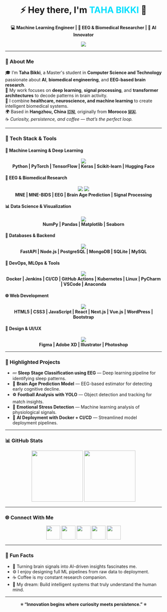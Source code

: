 <h1 align="center">⚡ Hey there, I'm <span style="color:#00E0FF;">TAHA BIKKI</span> 👋</h1>

<p align="center">
  <b>💻 Machine Learning Engineer | 🧠 EEG & Biomedical Researcher | 🚀 AI Innovator</b>
</p>

<p align="center">
  <img src="https://readme-typing-svg.herokuapp.com?font=Fira+Code&duration=3000&pause=1000&color=00E0FF&center=true&vCenter=true&width=700&lines=Deep+Learning+%7C+Machine+Learning;EEG+Signal+Processing+%26+Brain+Age+Estimation;AI+for+Healthcare+%26+Neuroscience;Docker+%7C+CI%2FCD+%7C+MLOps;Always+Exploring+New+Technologies!">
</p>

---

### 🌟 About Me

🎓 I’m **Taha Bikki**, a Master's student in **Computer Science and Technology** passionate about **AI**, **biomedical engineering**, and **EEG-based brain research**.  
🧠 My work focuses on **deep learning**, **signal processing**, and **transformer architectures** to decode patterns in brain activity.  
🧬 I combine **healthcare, neuroscience, and machine learning** to create intelligent biomedical systems.  
🌍 Based in **Hangzhou, China 🇨🇳**, originally from **Morocco 🇲🇦**.  
☕ *Curiosity, persistence, and coffee — that’s the perfect loop.*

---

### 🚀 Tech Stack & Tools

#### 🤖 Machine Learning & Deep Learning
<p align="center">
  <img src="https://skillicons.dev/icons?i=python,pytorch,tensorflow,keras,sklearn,huggingface" /><br>
  <b>Python | PyTorch | TensorFlow | Keras | Scikit-learn | Hugging Face</b>
</p>

#### 🧠 EEG & Biomedical Research
<p align="center">
  <img src="https://img.shields.io/badge/MNE-EEG%20Analysis-blue?style=for-the-badge&logo=brain&logoColor=white" />
  <img src="https://img.shields.io/badge/MNE--BIDS-Neuroimaging%20Data%20Pipeline-%23FF007F?style=for-the-badge" /><br>
  <b>MNE | MNE-BIDS | EEG | Brain Age Prediction | Signal Processing</b>
</p>

#### 📊 Data Science & Visualization
<p align="center">
  <img src="https://skillicons.dev/icons?i=numpy,pandas,matplotlib,seaborn" /><br>
  <b>NumPy | Pandas | Matplotlib | Seaborn</b>
</p>

#### 🧩 Databases & Backend
<p align="center">
  <img src="https://skillicons.dev/icons?i=fastapi,nodejs,postgresql,mongodb,sqlite,mysql" /><br>
  <b>FastAPI | Node.js | PostgreSQL | MongoDB | SQLite | MySQL</b>
</p>

#### 🧰 DevOps, MLOps & Tools
<p align="center">
  <img src="https://skillicons.dev/icons?i=docker,jenkins,github,git,kubernetes,anaconda,linux,vscode,pycharm" /><br>
  <b>Docker | Jenkins | CI/CD | GitHub Actions | Kubernetes | Linux | PyCharm | VSCode | Anaconda</b>
</p>

#### 🌐 Web Development
<p align="center">
  <img src="https://skillicons.dev/icons?i=html,css,js,react,nextjs,vue,wordpress,bootstrap" /><br>
  <b>HTML5 | CSS3 | JavaScript | React | Next.js | Vue.js | WordPress | Bootstrap</b>
</p>

#### 🎨 Design & UI/UX
<p align="center">
  <img src="https://skillicons.dev/icons?i=figma,xd,ai,ps" /><br>
  <b>Figma | Adobe XD | Illustrator | Photoshop</b>
</p>

---

### 🧩 Highlighted Projects

- 💤 **Sleep Stage Classification using EEG** — Deep learning pipeline for identifying sleep patterns.  
- 🧓 **Brain Age Prediction Model** — EEG-based estimator for detecting early cognitive decline.  
- ⚽ **Football Analysis with YOLO** — Object detection and tracking for match insights.  
- 🧬 **Emotional Stress Detection** — Machine learning analysis of physiological signals.  
- 🐳 **AI Deployment with Docker + CI/CD** — Streamlined model deployment pipelines.

---

### 📊 GitHub Stats

<p align="center">
  <img height="165em" src="https://github-readme-stats.vercel.app/api?username=TahaBikki&show_icons=true&theme=tokyonight&hide_border=true" />
  <img height="165em" src="https://github-readme-stats.vercel.app/api/top-langs/?username=TahaBikki&layout=compact&theme=tokyonight&hide_border=true" />
</p>

---

### 🌐 Connect With Me

<p align="center">
  <a href="mailto:tahabikki00@gmail.com"><img src="https://skillicons.dev/icons?i=gmail" width="45px" /></a>
  <a href="https://www.linkedin.com/in/taha-bikki/en"><img src="https://skillicons.dev/icons?i=linkedin" width="45px" /></a>
  <a href="https://github.com/TahaBikki"><img src="https://skillicons.dev/icons?i=github" width="45px" /></a>
  <a href="https://www.kaggle.com/tahabikki"><img src="https://cdn.jsdelivr.net/gh/devicons/devicon/icons/kaggle/kaggle-original.svg" width="45px" /></a>
  <a href="https://enxiy.com"><img src="https://skillicons.dev/icons?i=wordpress" width="45px" /></a>
</p>

---

### 🎵 Fun Facts
- 🧩 Turning brain signals into AI-driven insights fascinates me.  
- ⚙️ I enjoy designing full ML pipelines from raw data to deployment.  
- ☕ Coffee is my constant research companion.  
- 🌌 My dream: Build intelligent systems that truly understand the human mind.  

---

<p align="center">
  <b>⭐ “Innovation begins where curiosity meets persistence.” ⭐</b>
</p>
